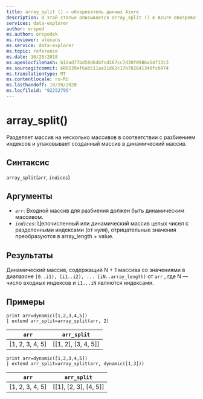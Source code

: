 ```yaml
---
title: array_split () — обозреватель данных Azure
description: В этой статье описывается array_split () в Azure обозреватель данных.
services: data-explorer
author: orspod
ms.author: orspodek
ms.reviewer: alexans
ms.service: data-explorer
ms.topic: reference
ms.date: 10/28/2018
ms.openlocfilehash: b1dad77bd58d64bfcd167cc7d30f0986a54f13c3
ms.sourcegitcommit: 608539af6ab511aa11d82c17b782641340fc8974
ms.translationtype: MT
ms.contentlocale: ru-RU
ms.lasthandoff: 10/20/2020
ms.locfileid: "92252795"
---
```

# <a name="array_split"></a>array_split()

Разделяет массив на несколько массивов в соответствии с разбиением индексов и упаковывает созданный массив в динамический массив.

## <a name="syntax"></a>Синтаксис

`array_split`(*`arr`*, *`indices`*)

## <a name="arguments"></a>Аргументы

* *`arr`*: Входной массив для разбиения должен быть динамическим массивом.
* *`indices`*: Целочисленный или динамический массив целых чисел с разделенными индексами (от нуля), отрицательные значения преобразуются в array_length + value.

## <a name="returns"></a>Результаты

Динамический массив, содержащий N + 1 массива со значениями в диапазоне `[0..i1), [i1..i2), ... [iN..array_length)` от `arr` , где N — число входных индексов и `i1...iN` являются индексами.

## <a name="examples"></a>Примеры

<!-- csl: https://help.kusto.windows.net:443/Samples -->
```kusto
print arr=dynamic([1,2,3,4,5]) 
| extend arr_split=array_split(arr, 2)
```

|`arr`|`arr_split`|
|---|---|
|[1, 2, 3, 4, 5]|[[1, 2], [3, 4, 5]]|

<!-- csl: https://help.kusto.windows.net:443/Samples -->
```kusto
print arr=dynamic([1,2,3,4,5]) 
| extend arr_split=array_split(arr, dynamic([1,3]))
```

|`arr`|`arr_split`|
|---|---|
|[1, 2, 3, 4, 5]|[[1], [2, 3], [4, 5]]|
